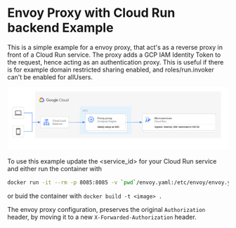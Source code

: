 # Envoy Proxy with Cloud Run backend Example

This is a simple example for a envoy proxy, that act's as a reverse proxy in front of a Cloud Run service. The proxy adds a GCP IAM Identity Token to the request, hence acting as an authentication proxy. This is useful if there is for example domain restricted sharing enabled, and roles/run.invoker can't be enabled for allUsers.

![Traffic from the Load Balancer is routed via a GCE VM](docs/architecture.png "The architecture")

To use this example update the <service_id> for your Cloud Run service and either run the container with
```sh
docker run -it --rm -p 8085:8085 -v `pwd`/envoy.yaml:/etc/envoy/envoy.yaml envoyproxy/envoy-dev:latest
```
or buid the container with `docker build -t <image> .`

The envoy proxy configuration, preserves the original `Authorization` header, by moving it to a new `X-Forwarded-Authorization` header.
